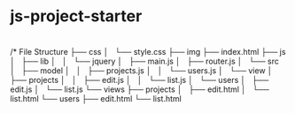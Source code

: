 # js-project-starter
#
/* File Structure
├── css
│   └── style.css
├── img
├── index.html
├── js
│   ├── lib
│   │   └── jquery
│   ├── main.js
│   ├── router.js
│   └── src
│       ├── model
│       │   ├── projects.js
│       │   └── users.js
│       └── view
│           ├── projects
│           │   ├── edit.js
│           │   └── list.js
│           └── users
│               ├── edit.js
│               └── list.js
└── views
    ├── projects
    │   ├── edit.html
    │   └── list.html
    └── users
        ├── edit.html
        └── list.html
